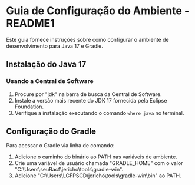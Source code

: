# Guia de Configuração do Ambiente - README1

Este guia fornece instruções sobre como configurar o ambiente de desenvolvimento para Java 17 e Gradle.

## Instalação do Java 17

### Usando a Central de Software

1. Procure por "jdk" na barra de busca da Central de Software.
2. Instale a versão mais recente do JDK 17 fornecida pela Eclipse Foundation.
3. Verifique a instalação executando o comando `where java` no terminal.

## Configuração do Gradle

Para acessar o Gradle via linha de comando:

1. Adicione o caminho do binário ao PATH nas variáveis de ambiente.
2. Crie uma variável de usuário chamada "GRADLE_HOME" com o valor "C:\Users\seuRacf\jericho\tools\gradle-win".
3. Adicione "C:\Users\LGFPSCD\jericho\tools\gradle-win\bin" ao PATH.

